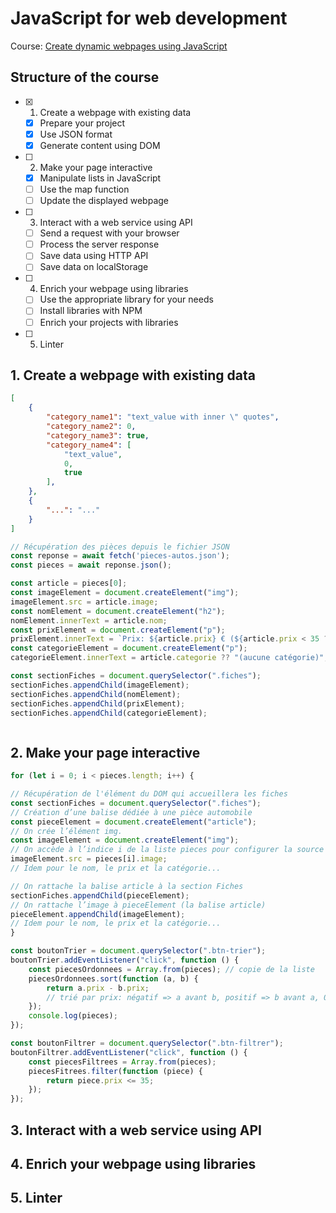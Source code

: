 # JavaScript for web development

Course: [Create dynamic webpages using JavaScript](https://openclassrooms.com/fr/courses/7697016-creez-des-pages-web-dynamiques-avec-javascript)

## Structure of the course

- [x] 1. Create a webpage with existing data
  - [x] Prepare your project
  - [x] Use JSON format
  - [x] Generate content using DOM
- [ ] 2. Make your page interactive
  - [x] Manipulate lists in JavaScript
  - [ ] Use the map function
  - [ ] Update the displayed webpage
- [ ] 3. Interact with a web service using API
  - [ ] Send a request with your browser
  - [ ] Process the server response
  - [ ] Save data using HTTP API
  - [ ] Save data on localStorage
- [ ] 4. Enrich your webpage using libraries
  - [ ] Use the appropriate library for your needs
  - [ ] Install libraries with NPM
  - [ ] Enrich your projects with libraries
- [ ] 5. Linter

## 1. Create a webpage with existing data

```json
[
    {
        "category_name1": "text_value with inner \" quotes",
        "category_name2": 0,
        "category_name3": true,
        "category_name4": [
            "text_value",
            0,
            true
        ],
    },
    {
        "...": "..."
    }
]
```

```javascript
// Récupération des pièces depuis le fichier JSON
const reponse = await fetch('pieces-autos.json');
const pieces = await reponse.json();

const article = pieces[0];
const imageElement = document.createElement("img");
imageElement.src = article.image;
const nomElement = document.createElement("h2");
nomElement.innerText = article.nom;
const prixElement = document.createElement("p");
prixElement.innerText = `Prix: ${article.prix} € (${article.prix < 35 ? "€" : "€€€"})`; // template string to insert interpreted code inside string, + ternary operator
const categorieElement = document.createElement("p");
categorieElement.innerText = article.categorie ?? "(aucune catégorie)"; // nullish coalescing operator

const sectionFiches = document.querySelector(".fiches");
sectionFiches.appendChild(imageElement);
sectionFiches.appendChild(nomElement);
sectionFiches.appendChild(prixElement);
sectionFiches.appendChild(categorieElement);
```

```javascript
```

## 2. Make your page interactive

```javascript
for (let i = 0; i < pieces.length; i++) {

// Récupération de l'élément du DOM qui accueillera les fiches
const sectionFiches = document.querySelector(".fiches");
// Création d’une balise dédiée à une pièce automobile
const pieceElement = document.createElement("article");
// On crée l’élément img.
const imageElement = document.createElement("img");
// On accède à l’indice i de la liste pieces pour configurer la source de l’image.
imageElement.src = pieces[i].image;
// Idem pour le nom, le prix et la catégorie...

// On rattache la balise article à la section Fiches
sectionFiches.appendChild(pieceElement);
// On rattache l’image à pieceElement (la balise article)
pieceElement.appendChild(imageElement);
// Idem pour le nom, le prix et la catégorie...
}

const boutonTrier = document.querySelector(".btn-trier");
boutonTrier.addEventListener("click", function () {
    const piecesOrdonnees = Array.from(pieces); // copie de la liste
    piecesOrdonnees.sort(function (a, b) {
        return a.prix - b.prix;
        // trié par prix: négatif => a avant b, positif => b avant a, 0 => pas de changement
    });
    console.log(pieces);
});

const boutonFiltrer = document.querySelector(".btn-filtrer");
boutonFiltrer.addEventListener("click", function () {
    const piecesFiltrees = Array.from(pieces);
    piecesFitrees.filter(function (piece) {
        return piece.prix <= 35;
    });
});

```

## 3. Interact with a web service using API

## 4. Enrich your webpage using libraries

## 5. Linter
